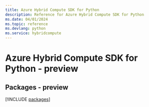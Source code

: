 ```yaml
---
title: Azure Hybrid Compute SDK for Python
description: Reference for Azure Hybrid Compute SDK for Python
ms.date: 04/01/2024
ms.topic: reference
ms.devlang: python
ms.service: hybridcompute
---
```

# Azure Hybrid Compute SDK for Python - preview
## Packages - preview
[!INCLUDE [packages](hybrid-compute-index.md)]